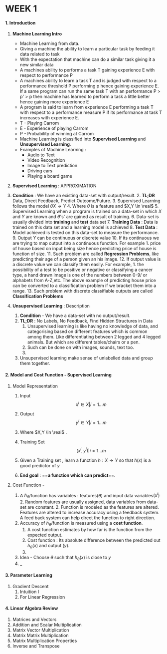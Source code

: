 # WEEK 1

#### 	1. Introduction 

1. **Machine Learning Intro**

   - Machine Learning from data.
   - Giving a machine the ability to learn a particular task by feeding it data related to task
   - With the expectation that machine can do a similar task giving it a new similar data
   - A machines ability to performs a task T gaining experience E  with respect to performance P
   - A machines ability to learn a task T and is judged with respect to a performance threshold  P performing p  hence gaining experience E. If a same program can run the same task T with an performance P > p' > p then machine has learned to perform a task a little better hence gaining more experience  E
   -  A program is said to learn from experience E performing a task T with respect to a performance  measure P if its performance at task T increases with experience E.
     - T - Playing Carrom
     - E -  Experience of playing Carrom
     - P - Probability of winning at Carrom
   - Machine Learning is classified into **Supervised Learning** and **Unsupervised Learning**.
   - Examples of Machine Learning : 
     - Audio to Text
     - Video Recognition
     - Image to Text prediction
     - Driving cars
     - Playing a board game
2. **Supervised Learning** : APPROXIMATION
1. **Condition** : We have an existing data-set with output/result.
   2. **TL;DR** Data, Direct Feedback, Predict Outcome/Future.
   3. Supervised Learning follows the model  $\theta X\rightarrow Y$
   4. Where $\theta$ is a feature and $X,Y \in \real$
   5. Supervised Learning when a program is trained on a data-set in which $X$ and $Y$ are known and  $\theta$'s' are gained as  result of training. 
   6.  Data-set is usually divided into **training** and **test** data set
   7. **Training Data** : Data is trained on this data set and a learning model is achieved
   8. **Test Data** :  Model achieved is tested on this data-set to measure the performance.
   9. Output $Y$ can be continuous or discrete  value
   10. If its continuous we are trying to map output into a continuous function. For example 
       1. price of house based on input being size hence predicting price of house is function of size.
   11. Such problem are called **Regression Problems**, like  predicting their age of a person given an his image.
   12. If output value is a discrete value we can classify them easily. For example, 
       1. the possibility of  a test to be positive or negative or classifying a cancer type, a hand drawn image is one of the numbers between 0-9/ or alphabets from A-Z,etc. The above example of predicting house price can be converted to a classification problem if we bracket them into a range. 
   13. Such problem with discrete classifiable outputs are called **Classification Problems**
   
3. **Unsupervised Learning** : Description
   1. **Condition** - We have a data-set with no output/result.
   2. **TL;DR** : No Labels, No Feedback, Find Hidden Structures in Data
      1. Unsupervised learning is like having no knowledge of data, and categorising based on different features which is common among them. Like differentiating between 2 legged and 4 legged animals. But which are different tables/chairs or a pen.
      2. Such can be done on with images, sounds, text too.
      3. 
   3. Unsupervised learning make sense of unlabelled data and group them together.

#### 2. Model and Cost Function - Supervised Learning

1. Model Representation

   1. Input
   $$
   x^i \in X | i = 1...m
   $$
   2. Output  
      $$
      y^i \in Y | i= 1...m
      $$
      
   3. Where $X,Y \in \real$ .
      
   4. Training Set
      $$
      (x^i, y^i) | i =1...m
      $$

   5. Given a Training set , learn a function $h: X \rightarrow Y$ so that $h(x)$ is a good predictor of $y$

   6. **End goal** : ==**a function which can predict**==.

3. Cost Function -  
   
   1. A $h_\theta$/function has variables : features$(\theta)$ and input data variables$(x^i)$ 
      2. Random features are usually assigned, data variables from data-set are constant.
      2. Function is modeled as the features are altered. Features are altered to increase accuracy using a feedback system. A feed back system can help direct the function to right direction.
   2. Accuracy of $h_\theta$/function is  measured using a **cost function**. 
      1. A cost function estimates by how far is the function from the expected output.
      2. Cost function : Its absolute difference between the predicted out $h_\theta(x)$ and output $(y)$.
      3. 
   3. Idea - Choose $\theta$ such that $h_\theta(x)$ is close to $y$
   4. _

#### 3. Parameter Learning

1. Gradient Descent
   1. Intuition I
   2. For Linear Regression

#### 4. Linear Algebra Review

1. Matrices and Vectors
2. Addition and Scalar Multiplication
3. Matrix Vector Multiplication
4. Matrix Matrix Multiplication
5. Matrix Multiplication Properties
6. Inverse and Transpose